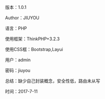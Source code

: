 版本：1.0.1

Author：JIUYOU

语言：PHP

使用框架：ThinkPHP+3.2.3

使用CSS框：Bootstrap,Layui

用户：admin

密码：jiuyou

总结：缺少自己封装概念，安全性低，路由未从写

时间：2017-7-11